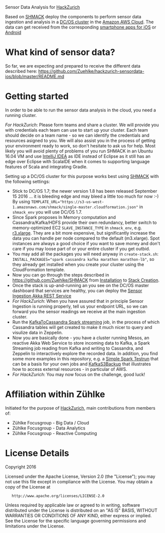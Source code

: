Sensor Data Analysis for [HackZurich](http://hackzurich.com/)

Based on [SHMACK](https://github.com/Zuehlke/SHMACK) deploy the components to perform sensor data ingestion and analysis in a [DC/OS cluster](https://mesosphere.com/product/) in the [Amazon AWS Cloud](https://aws.amazon.com/).
The data can get received from the corresponding [smartphone apps for iOS](https://github.com/Zuehlke/hackzurich-sensordata-ios) or [Android](https://github.com/Zuehlke/hackzurich-sensordata-android)

# What kind of sensor data?

So far, we are expecting and prepared to receive the different data described here: <https://github.com/Zuehlke/hackzurich-sensordata-ios/blob/master/README.md>


# Getting started
 
In order to be able to run the sensor data analysis in the cloud, you need a running cluster. 

*For HackZurich*: Please form teams and share a cluster. We will provide you with credentials each team can use to start up your cluster.
Each team should decide on a team name - so we can identify the credentials and resources asigned to you.
We will also assist you in the process of getting your environment ready to work, so don't hesitate to ask us for help.
Most likely you will avoid plenty of problems of you run SHMACK in an Ubuntu 16.04 VM and 
use [IntelliJ IDEA](https://github.com/Zuehlke/SHMACK#optional-use-intellij-idea-for-shmack) as IDE instead of Eclipse 
as it still has an edge over Eclipse with ScalaIDE when it comes to supporting language features of Scala and integrating Gradle.

Setting up a DC/OS cluster for this purpose works best using [SHMACK](https://github.com/Zuehlke/SHMACK) with the following settings:
* Stick to DC/OS 1.7; the newer version 1.8 has been released September 15 2016 ... it is bleeding edge and may bleed a little too much for now :-) 
  By using `TEMPLATE_URL="https://s3-us-west-1.amazonaws.com/shmack/single-master.cloudformation.json"` in `shmack_env` you will use DC/OS 1.7.
* Since Spark proposes In Memory computation and Cassandra/Kafka/HDFS provide their own redundancy, 
  better switch to memory-optimized EC2 `SLAVE_INSTANCE_TYPE` in `shmack_env`, e.g. [r3.xlarge](https://aws.amazon.com/ec2/pricing/).
  They are a bit more expensive, but significantly increase the data you can handle per node compared to the default (m3.xlarge).
  Spot instances are always a good choice if you want to save money and don't care if you may loose part of or your entire cluster if you get outbid.
* You may add all the packages you will need anyway in `create-stack.sh`: `INSTALL_PACKAGES="spark cassandra kafka marathon marathon-lb"`, 
  so they already get installed when you create your cluster using the CloudFormation template.
* Now you can go through the steps described in <https://github.com/Zuehlke/SHMACK> 
  from [Installation](https://github.com/Zuehlke/SHMACK#installation) to [Stack Creation](https://github.com/Zuehlke/SHMACK#stack-creation-from-now-on-you-pay-for-usage).
* Once the stack is up-and-running an you see on the DC/OS master dashboard that services are healthy,
  you can deploy the [Sensor Ingestion Akka REST Service](https://github.com/Zuehlke/hackzurich-sensordataanalysis/tree/master/sensor-ingestion#regular-deployment-into-a-shmack-dcos-cluster)
* *For HackZurich*: When you have assured that in principle Sensor Ingestion is running properly, tell us your endpoint URL, 
  so we can forward you the sensor readings we receive at the main ingestion cluster.
* Run the [KafkaToCassandra Spark streaming](https://github.com/Zuehlke/hackzurich-sensordataanalysis/tree/master/KafkaToCassandra) job, 
  in the process of which Cassandra tables will get created to make it much nicer to query and visulize data in Zeppelin.
* Now you are basically done - you have a cluster running Mesos, 
  an reactive Akka Web Service to store incoming data to Kafka, 
  a Spark Streaming job reading from Kafka and writing to Cassandra, 
  and Zeppelin to interactively explore the recorded data.
  In addition, you find some more examples in this repository, 
  e.g. a [Simple Spark Testrun](https://github.com/Zuehlke/hackzurich-sensordataanalysis/tree/master/simple-spark-testrun) that can be a basis for your own jobs 
  and [KafkaS3Backup](https://github.com/Zuehlke/hackzurich-sensordataanalysis/tree/master/kafka-s3-backup) that illustrates how to access external resources - in particular of AWS.
* *For HackZurich*: You may now focus on the challenge, good luck!
 
  

# Affiliation within Zühlke
Initiated for the purpose of [HackZurich](http://hackzurich.com/), main contributions from members of: 

* Zühlke Focusgroup - Big Data / Cloud
* Zühlke Focusgroup - Data Analytics
* Zühlke Focusgroup - Reactive Computing

<a name="license"></a>
# License Details

Copyright 2016

   Licensed under the Apache License, Version 2.0 (the "License");
   you may not use this file except in compliance with the License.
   You may obtain a copy of the License at

       http://www.apache.org/licenses/LICENSE-2.0

   Unless required by applicable law or agreed to in writing, software
   distributed under the License is distributed on an "AS IS" BASIS,
   WITHOUT WARRANTIES OR CONDITIONS OF ANY KIND, either express or implied.
   See the License for the specific language governing permissions and
   limitations under the License.
